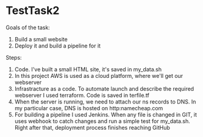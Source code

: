 # TestTask2

Goals of the task:
1. Build a small website 
2. Deploy it and build a pipeline for it

Steps:
1. Code. I've built a small HTML site, it's saved in my_data.sh 
2. In this project AWS is used as a cloud platform, where we'll get our webserver
3. Infrastracture as a code. To automate launch and describe the required webserver I used terraform. Code is saved in terfile.tf
4. When the server is running, we need to attach our ns records to DNS. In my particular case, DNS is hosted on http:namecheap.com  
5. For building a pipeline I used Jenkins. When any file is changed in GIT, it uses webhook to catch changes and run a simple test for my_data.sh. Right after that, deployment process finishes reaching GitHub
